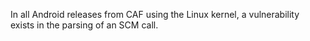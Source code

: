 In all Android releases from CAF using the Linux kernel, a vulnerability exists in the parsing of an SCM call.